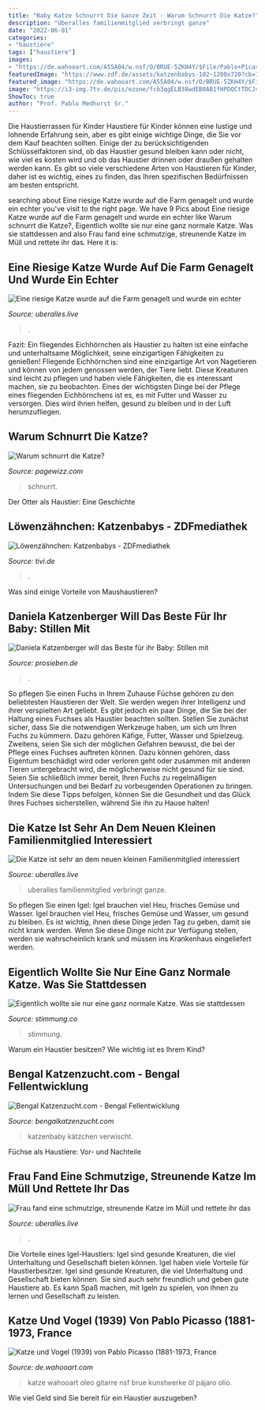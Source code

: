```yaml
---
title: "Baby Katze Schnurrt Die Ganze Zeit - Warum Schnurrt Die Katze?"
description: "Uberalles familienmitglied verbringt ganze"
date: "2022-06-01"
categories:
- "haustiere"
tags: ["haustiere"]
images:
- "https://de.wahooart.com/A55A04/w.nsf/O/BRUE-5ZKH4Y/$File/Pablo+Picasso+-+Cat+and+Bird+(1939)+.JPG"
featuredImage: "https://www.zdf.de/assets/katzenbabys-102~1280x720?cb=1516807914271"
featured_image: "https://de.wahooart.com/A55A04/w.nsf/O/BRUE-5ZKH4Y/$File/Pablo+Picasso+-+Cat+and+Bird+(1939)+.JPG"
image: "https://i3-img.7tv.de/pis/ezone/fcb3qgELB38wdEB0AB1fHPDQCtTDCJ4UYl_Ic-IXCoYylZ0mXaheiyCf8r-rAPqXoJhS5ccKE64i1AGkynIDDDlYDv3rgq2pglRbxQaKe7AjpTFuoKpqVHVTqNOpmWk6FMOPiyZA4N1iuxrWsqIFDevlHBr3DOe-1viKq_a7aLdMBd2mBHzjJ_kT2n9WKv5-l9zX-5Lveqkak6nv6AghC-4lGyezdBhtSC6Upec1WSzp_7o1TEZEnxR4M58loOfvWRP2LNoupQURWJ81V1anM8dwQsYJ7NuvjFI-xDpPsEAep5nHdCJJ85xdVthR-MqM2bBb1GCKKbEKoUjQjNQeiQDEOcqBrQUWhtdzDP8RfWNUfI0Up3L_qD1ztYLv2vyFEiUZTIp_q9F8z0mvgU8Xq3zFcNM2fpkQ9ivh5HAMxyO3CR9GDHE-DQP_zKrJP50ZEqk73jBqkd427Jb4IBp6oxFxyizfvkCPDDQte1s_dGhSQSgCmVVYDOj8VQc-6x44mB-2PjM/profile:mag-996x562"
ShowToc: true
author: "Prof. Pablo Medhurst Sr."
---
```



Die Haustierrassen für Kinder
Haustiere für Kinder können eine lustige und lohnende Erfahrung sein, aber es gibt einige wichtige Dinge, die Sie vor dem Kauf beachten sollten. Einige der zu berücksichtigenden Schlüsselfaktoren sind, ob das Haustier gesund bleiben kann oder nicht, wie viel es kosten wird und ob das Haustier drinnen oder draußen gehalten werden kann. Es gibt so viele verschiedene Arten von Haustieren für Kinder, daher ist es wichtig, eines zu finden, das Ihren spezifischen Bedürfnissen am besten entspricht.

	

		
searching about Eine riesige Katze wurde auf die Farm genagelt und wurde ein echter you've visit to the right page. We have 9 Pics about Eine riesige Katze wurde auf die Farm genagelt und wurde ein echter like Warum schnurrt die Katze?, Eigentlich wollte sie nur eine ganz normale Katze. Was sie stattdessen and also Frau fand eine schmutzige, streunende Katze im Müll und rettete ihr das. Here it is:
		
    
## Eine Riesige Katze Wurde Auf Die Farm Genagelt Und Wurde Ein Echter

<img loading=lazy src="https://uberalles.live/crops/f2ccd3/620x0/1/0/2020/09/16/DAdgYoJgxVlgXuByiR3nbDCxBkr49nYj.jpeg" onerror="this.onerror=null;this.src='https://tse2.mm.bing.net/th?id=OIP.V7BsHNIf8EOkyiE3bSYfrAHaHa&amp;pid=15.1';" alt="Eine riesige Katze wurde auf die Farm genagelt und wurde ein echter">

_Source: uberalles.live_

>. 

	

Fazit: Ein fliegendes Eichhörnchen als Haustier zu halten ist eine einfache und unterhaltsame Möglichkeit, seine einzigartigen Fähigkeiten zu genießen!
Fliegende Eichhörnchen sind eine einzigartige Art von Nagetieren und können von jedem genossen werden, der Tiere liebt. Diese Kreaturen sind leicht zu pflegen und haben viele Fähigkeiten, die es interessant machen, sie zu beobachten. Eines der wichtigsten Dinge bei der Pflege eines fliegenden Eichhörnchens ist es, es mit Futter und Wasser zu versorgen. Dies wird ihnen helfen, gesund zu bleiben und in der Luft herumzufliegen.

    
## Warum Schnurrt Die Katze?

<img loading=lazy src="http://pagewizz.com/static/uploads/de/module/image/2013/02/10/16-38-58-421_622.jpg" onerror="this.onerror=null;this.src='https://tse4.mm.bing.net/th?id=OIP.M6yd9_jhT0okyaDt8hMx0QHaFj&amp;pid=15.1';" alt="Warum schnurrt die Katze?">

_Source: pagewizz.com_

>schnurrt. 

	

Der Otter als Haustier: Eine Geschichte

    
## Löwenzähnchen: Katzenbabys - ZDFmediathek

<img loading=lazy src="https://www.zdf.de/assets/katzenbabys-102~1280x720?cb=1516807914271" onerror="this.onerror=null;this.src='https://tse1.mm.bing.net/th?id=OIP.Rmh897Q2D1MwQdu41BD28AHaEK&amp;pid=15.1';" alt="Löwenzähnchen: Katzenbabys - ZDFmediathek">

_Source: tivi.de_

>. 

	

Was sind einige Vorteile von Maushaustieren?

    
## Daniela Katzenberger Will Das Beste Für Ihr Baby: Stillen Mit

<img loading=lazy src="https://i3-img.7tv.de/pis/ezone/fcb3qgELB38wdEB0AB1fHPDQCtTDCJ4UYl_Ic-IXCoYylZ0mXaheiyCf8r-rAPqXoJhS5ccKE64i1AGkynIDDDlYDv3rgq2pglRbxQaKe7AjpTFuoKpqVHVTqNOpmWk6FMOPiyZA4N1iuxrWsqIFDevlHBr3DOe-1viKq_a7aLdMBd2mBHzjJ_kT2n9WKv5-l9zX-5Lveqkak6nv6AghC-4lGyezdBhtSC6Upec1WSzp_7o1TEZEnxR4M58loOfvWRP2LNoupQURWJ81V1anM8dwQsYJ7NuvjFI-xDpPsEAep5nHdCJJ85xdVthR-MqM2bBb1GCKKbEKoUjQjNQeiQDEOcqBrQUWhtdzDP8RfWNUfI0Up3L_qD1ztYLv2vyFEiUZTIp_q9F8z0mvgU8Xq3zFcNM2fpkQ9ivh5HAMxyO3CR9GDHE-DQP_zKrJP50ZEqk73jBqkd427Jb4IBp6oxFxyizfvkCPDDQte1s_dGhSQSgCmVVYDOj8VQc-6x44mB-2PjM/profile:mag-996x562" onerror="this.onerror=null;this.src='https://tse4.mm.bing.net/th?id=OIP.TtttI2cHMbGPLPhDgfeiZgHaEL&amp;pid=15.1';" alt="Daniela Katzenberger will das Beste für ihr Baby: Stillen mit">

_Source: prosieben.de_

>. 

	

So pflegen Sie einen Fuchs in Ihrem Zuhause
Füchse gehören zu den beliebtesten Haustieren der Welt. Sie werden wegen ihrer Intelligenz und ihrer verspielten Art geliebt. Es gibt jedoch ein paar Dinge, die Sie bei der Haltung eines Fuchses als Haustier beachten sollten. Stellen Sie zunächst sicher, dass Sie die notwendigen Werkzeuge haben, um sich um Ihren Fuchs zu kümmern. Dazu gehören Käfige, Futter, Wasser und Spielzeug. Zweitens, seien Sie sich der möglichen Gefahren bewusst, die bei der Pflege eines Fuchses auftreten können. Dazu können gehören, dass Eigentum beschädigt wird oder verloren geht oder zusammen mit anderen Tieren untergebracht wird, die möglicherweise nicht gesund für sie sind. Seien Sie schließlich immer bereit, Ihren Fuchs zu regelmäßigen Untersuchungen und bei Bedarf zu vorbeugenden Operationen zu bringen. Indem Sie diese Tipps befolgen, können Sie die Gesundheit und das Glück Ihres Fuchses sicherstellen, während Sie ihn zu Hause halten!

    
## Die Katze Ist Sehr An Dem Neuen Kleinen Familienmitglied Interessiert

<img loading=lazy src="https://uberalles.live/images/2021/04/15/QAyfjqwL4GBjXLrDyNgu9i0GaaJFCN4LTlmZQHjq.png" onerror="this.onerror=null;this.src='https://tse3.mm.bing.net/th?id=OIP.NqyxzhpOA1-bVBus2q_0hwHaEI&amp;pid=15.1';" alt="Die Katze ist sehr an dem neuen kleinen Familienmitglied interessiert">

_Source: uberalles.live_

>uberalles familienmitglied verbringt ganze. 

	

So pflegen Sie einen Igel: Igel brauchen viel Heu, frisches Gemüse und Wasser.
Igel brauchen viel Heu, frisches Gemüse und Wasser, um gesund zu bleiben. Es ist wichtig, ihnen diese Dinge jeden Tag zu geben, damit sie nicht krank werden. Wenn Sie diese Dinge nicht zur Verfügung stellen, werden sie wahrscheinlich krank und müssen ins Krankenhaus eingeliefert werden.

    
## Eigentlich Wollte Sie Nur Eine Ganz Normale Katze. Was Sie Stattdessen

<img loading=lazy src="https://www.stimmung.co/pic/images/201806/1528195217_12783464_803600659745486_1742196317_n.jpg" onerror="this.onerror=null;this.src='https://tse4.mm.bing.net/th?id=OIP.SGWM4nz0HA0BuPJ6R6zbPQHaHa&amp;pid=15.1';" alt="Eigentlich wollte sie nur eine ganz normale Katze. Was sie stattdessen">

_Source: stimmung.co_

>stimmung. 

	

Warum ein Haustier besitzen? Wie wichtig ist es Ihrem Kind?

    
## Bengal Katzenzucht.com - Bengal Fellentwicklung

<img loading=lazy src="http://bengalkatzenzucht.com/images/4wochen.jpg" onerror="this.onerror=null;this.src='https://tse3.mm.bing.net/th?id=OIP.XTnzaFTlQacFD3wiEpPDzwHaFj&amp;pid=15.1';" alt="Bengal Katzenzucht.com - Bengal Fellentwicklung">

_Source: bengalkatzenzucht.com_

>katzenbaby kätzchen verwischt. 

	

Füchse als Haustiere: Vor- und Nachteile

    
## Frau Fand Eine Schmutzige, Streunende Katze Im Müll Und Rettete Ihr Das

<img loading=lazy src="https://uberalles.live/crops/0e9d99/620x0/1/0/2021/01/22/YGpKc6R9PIShLQvd2ngMYYbtqu7OnRF4W4u9to5K.png" onerror="this.onerror=null;this.src='https://tse2.mm.bing.net/th?id=OIP.0oE41TgST7d4jz-W6xKTEAHaGM&amp;pid=15.1';" alt="Frau fand eine schmutzige, streunende Katze im Müll und rettete ihr das">

_Source: uberalles.live_

>. 

	

Die Vorteile eines Igel-Haustiers: Igel sind gesunde Kreaturen, die viel Unterhaltung und Gesellschaft bieten können.
Igel haben viele Vorteile für Haustierbesitzer. Igel sind gesunde Kreaturen, die viel Unterhaltung und Gesellschaft bieten können. Sie sind auch sehr freundlich und geben gute Haustiere ab. Es kann Spaß machen, mit Igeln zu spielen, von ihnen zu lernen und Gesellschaft zu leisten.

    
## Katze Und Vogel (1939) Von Pablo Picasso (1881-1973, France

<img loading=lazy src="https://de.wahooart.com/A55A04/w.nsf/O/BRUE-5ZKH4Y/$File/Pablo+Picasso+-+Cat+and+Bird+(1939)+.JPG" onerror="this.onerror=null;this.src='https://tse3.mm.bing.net/th?id=OIP.u0dv_xAIt1d8sljwzEKbeQHaGF&amp;pid=15.1';" alt="Katze und Vogel (1939) von Pablo Picasso (1881-1973, France">

_Source: de.wahooart.com_

>katze wahooart oleo gitarre nsf brue kunstwerke öl pájaro olio. 

	

Wie viel Geld sind Sie bereit für ein Haustier auszugeben?

